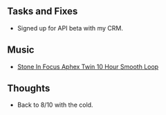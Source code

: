 ## Tasks and Fixes
* Signed up for API beta with my CRM.

## Music
* [Stone In Focus Aphex Twin 10 Hour Smooth Loop](https://www.youtube.com/watch?v=_PRU2cWbQRA&t=35640s)

## Thoughts
* Back to 8/10 with the cold.